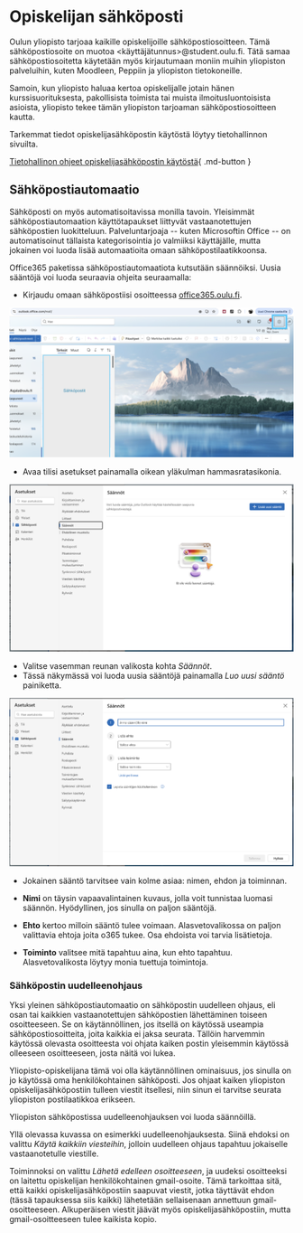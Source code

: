 # Opiskelijan sähköposti

Oulun yliopisto tarjoaa kaikille opiskelijoille sähköpostiosoitteen. Tämä sähköpostiosoite on muotoa <käyttäjätunnus>@student.oulu.fi. Tätä samaa sähköpostiosoitetta käytetään myös kirjautumaan moniin muihin yliopiston palveluihin, kuten Moodleen, Peppiin ja yliopiston tietokoneille.

Samoin, kun yliopisto haluaa kertoa opiskelijalle jotain hänen kurssisuorituksesta, pakollisista toimista tai muista ilmoitusluontoisista asioista, yliopisto tekee tämän yliopiston tarjoaman sähköpostiosoitteen kautta.

Tarkemmat tiedot opiskelijasähköpostin käytöstä löytyy tietohallinnon sivuilta.

[Tietohallinon ohjeet opiskelijasähköpostin käytöstä](https://ict.oulu.fi/1833/){ .md-button }


## Sähköpostiautomaatio

Sähköposti on myös automatisoitavissa monilla tavoin. Yleisimmät sähköpostiautomaation käyttötapaukset liittyvät vastaanotettujen sähköpostien luokitteluun. Palveluntarjoaja -- kuten Microsoftin Office -- on automatisoinut tällaista kategorisointia jo valmiiksi käyttäjälle, mutta jokainen voi luoda lisää automaatioita omaan sähköpostilaatikkoonsa.

Office365 paketissa sähköpostiautomaatiota kutsutään säännöiksi. Uusia sääntöjä voi luoda seuraavia ohjeita seuraamalla:


 - Kirjaudu omaan sähköpostiisi osoitteessa [office365.oulu.fi](https://office365.oulu.fi).

![](./outlook-asetukset.png)

 - Avaa tilisi asetukset painamalla oikean yläkulman hammasratasikonia.

![](./outlook-saannot.png)

 - Valitse vasemman reunan valikosta kohta *Säännöt*.
 - Tässä näkymässä voi luoda uusia sääntöjä painamalla *Luo uusi sääntö* painiketta.

![](./outlook-uusi-saanto.png)

 - Jokainen sääntö tarvitsee vain kolme asiaa: nimen, ehdon ja toiminnan.

 - **Nimi** on täysin vapaavalintainen kuvaus, jolla voit tunnistaa luomasi säännön. Hyödyllinen, jos sinulla on paljon sääntöjä.
 - **Ehto** kertoo milloin sääntö tulee voimaan. Alasvetovalikossa on paljon valittavia ehtoja joita o365 tukee. Osa ehdoista voi tarvia lisätietoja.
 - **Toiminto** valitsee mitä tapahtuu aina, kun ehto tapahtuu. Alasvetovalikosta löytyy monia tuettuja toimintoja.


### Sähköpostin uudelleenohjaus

Yksi yleinen sähköpostiautomaatio on sähköpostin uudelleen ohjaus, eli osan tai kaikkien vastaanotettujen sähköpostien lähettäminen toiseen osoitteeseen. Se on käytännöllinen, jos itsellä on käytössä useampia sähköpostiosoitteita, joita kaikkia ei jaksa seurata. Tällöin harvemmin käytössä olevasta osoitteesta voi ohjata kaiken postin yleisemmin käytössä olleeseen osoitteeseen, josta näitä voi lukea.

Yliopisto-opiskelijana tämä voi olla käytännöllinen ominaisuus, jos sinulla on jo käytössä oma henkilökohtainen sähköposti. Jos ohjaat kaiken yliopiston opiskelijasähköpostiin tulleen viestit itsellesi, niin sinun ei tarvitse seurata yliopiston postilaatikkoa erikseen.

Yliopiston sähköpostissa uudelleenohjauksen voi luoda säännöillä.

Yllä olevassa kuvassa on esimerkki uudelleenohjauksesta. Siinä ehdoksi on valittu *Käytä kaikkiin viesteihin*, jolloin uudelleen ohjaus tapahtuu jokaiselle vastaanotetulle viestille.

Toiminnoksi on valittu *Lähetä edelleen osoitteeseen*, ja uudeksi osoitteeksi on laitettu opiskelijan henkilökohtainen gmail-osoite. Tämä tarkoittaa sitä, että kaikki opiskelijasähköpostiin saapuvat viestit, jotka täyttävät ehdon (tässä tapauksessa siis kaikki) lähetetään sellaisenaan annettuun gmail-osoitteeseen. Alkuperäisen viestit jäävät myös opiskelijasähköpostiin, mutta gmail-osoitteeseen tulee kaikista kopio.
